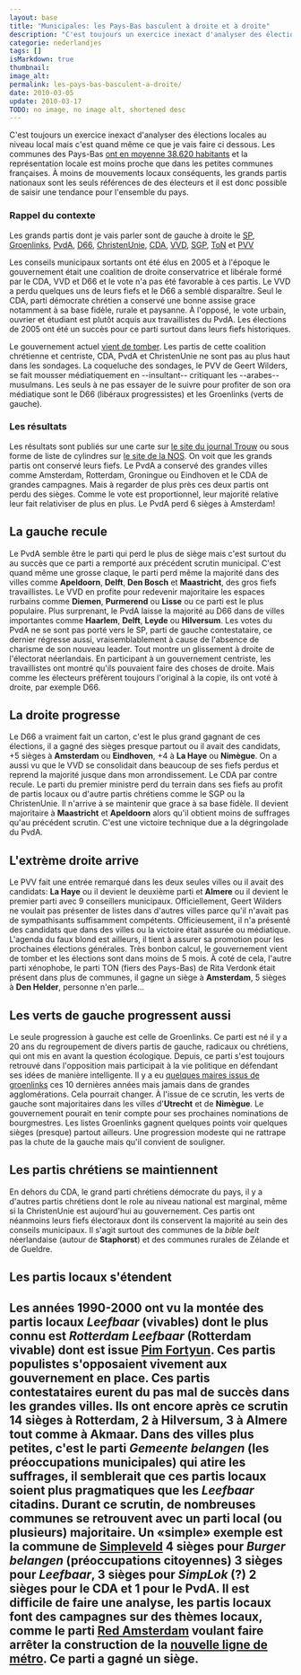 ```yaml
---
layout: base
title: "Municipales: les Pays-Bas basculent à droite et à droite"
description: "C'est toujours un exercice inexact d'analyser des élections locales au niveau local mais c'est quand même ce que je vais faire ci dessous. Les communes des Pa"
categorie: nederlandjes
tags: []
isMarkdown: true
thumbnail: 
image_alt: 
permalink: les-pays-bas-basculent-a-droite/
date: 2010-03-05
update: 2010-03-17
TODO: no image, no image alt, shortened desc
---
```


C'est toujours un exercice inexact d'analyser des élections locales au niveau local mais c'est quand même ce que je vais faire ci dessous. Les communes des Pays-Bas [ont en moyenne 38.620 habitants](/regroupement-de-communes) et la représentation locale est moins proche que dans les petites communes françaises. À moins de mouvements locaux conséquents, les grands partis nationaux sont les seuls références de des électeurs et il est donc possible de saisir une tendance pour l'ensemble du pays.

### Rappel du contexte
Les grands partis dont je vais parler sont de gauche à droite le [SP](http://fr.wikipedia.org/wiki/Parti_socialiste_(Pays-Bas)), [Groenlinks](http://fr.wikipedia.org/wiki/Gauche_verte), [PvdA](http://fr.wikipedia.org/wiki/Parti_travailliste_(Pays-Bas)), [D66](http://fr.wikipedia.org/wiki/Démocrates_66), [ChristenUnie](http://fr.wikipedia.org/wiki/Union_chrétienne), [CDA](http://fr.wikipedia.org/wiki/Appel_démocrate-chrétien), [VVD](http://fr.wikipedia.org/wiki/Parti_populaire_libéral_et_démocrate_(Pays-Bas)), [SGP](http://fr.wikipedia.org/wiki/Staatkundig_Gereformeerde_Partij), [ToN](http://nl.wikipedia.org/wiki/Trots_op_Nederland) et [PVV](http://fr.wikipedia.org/wiki/Parti_pour_la_liberté)

Les conseils municipaux sortants ont été élus en 2005 et à l'époque le gouvernement était une coalition de droite conservatrice et libérale formé par le CDA, VVD et D66 et le vote n'a pas été favorable à ces partis. Le VVD a perdu quelques uns de leurs fiefs et le D66 a semblé disparaître. Seul le CDA, parti démocrate chrétien a conservé une bonne assise grace notamment à sa base fidèle, rurale et paysanne. À l'opposé, le vote urbain, ouvrier et étudiant est plutôt acquis aux travaillistes du PvdA. Les élections de 2005 ont été un succès pour ce parti surtout dans leurs fiefs historiques.

Le gouvernement actuel [vient de tomber](/balkenende-iv-est-tombe). Les partis de cette coalition chrétienne et centriste, CDA, PvdA et ChristenUnie ne sont pas au plus haut dans les sondages. La coqueluche des sondages, le PVV de Geert Wilders,   se fait mousser médiatiquement en --insultant-- critiquant les --arabes-- musulmans. Les seuls à ne pas essayer de le suivre pour profiter de son ora médiatique sont le D66 (libéraux progressistes) et les Groenlinks (verts de gauche). 

### Les résultats
Les résultats sont publiés sur une carte sur [le site du journal Trouw](http://indebuurt.trouw.nl/uitslagen_verkiezingen.html) ou sous forme de liste de cylindres sur [le site de la NOS](http://nos.nl/dossier/133681-nederland-kiest/tab/7/live/). On voit que les grands partis ont conservé leurs fiefs. Le PvdA a conservé des grandes villes comme Amsterdam, Rotterdam, Groningue ou Eindhoven et le CDA de grandes campagnes. Mais à regarder de plus près ces deux partis ont perdu des sièges. Comme le vote est proportionnel, leur majorité relative leur fait relativiser de plus en plus. Le PvdA perd 6 sièges à Amsterdam!

## La gauche recule
Le PvdA semble être le parti qui perd le plus de siège mais c'est surtout du au succès que ce parti a remporté aux précédent scrutin municipal. C'est quand même une grosse claque, le parti perd même la majorité dans des villes comme **Apeldoorn**, **Delft**, **Den Bosch** et **Maastricht**, des gros fiefs travaillistes. Le VVD en profite pour redevenir majoritaire les espaces rurbains comme **Diemen**, **Purmerend** ou **Lisse** ou ce parti est le plus populaire. Plus surprenant, le PvdA laisse la majorité au D66 dans de villes importantes comme **Haarlem**, **Delft**, **Leyde** ou **Hilversum**. Les votes du PvdA ne se sont pas porté vers le SP, parti de gauche contestataire, ce dernier régresse aussi, vraisemblablement à cause de l'absence de charisme de son nouveau leader. Tout montre un glissement à droite de l'électorat néerlandais. En participant à un gouvernement centriste, les travaillistes ont montré qu'ils pouvaient faire des choses de droite. Mais comme les électeurs préfèrent toujours l'original à la copie, ils ont voté à droite, par exemple D66.

## La droite progresse
Le D66 a vraiment fait un carton, c'est le plus grand gagnant de ces élections, il a gagné des sièges presque partout ou il avait des candidats, +5 sièges à **Amsterdam** ou **Eindhoven**, +4 à **La Haye** ou **Nimègue**. On a aussi vu que le VVD se consolidait dans beaucoup de ses fiefs perdus et reprend la majorité jusque dans mon arrondissement. Le CDA par contre recule. Le parti du premier ministre perd du terrain dans ses fiefs au profit de partis locaux ou d'autre partis chrétiens comme le SGP ou la ChristenUnie. Il n'arrive à se maintenir que grace à sa base fidèle. Il devient majoritaire à **Maastricht** et **Apeldoorn** alors qu'il obtient moins de suffrages qu'au précédent scrutin. C'est une victoire technique due a la dégringolade du PvdA.

## L'extrème droite arrive
Le PVV fait une entrée remarqué dans les deux seules villes ou il avait des candidats: **La Haye** ou il devient le deuxième parti et **Almere** ou il devient le premier parti avec 9 conseillers municipaux. Officiellement, Geert Wilders ne voulait pas présenter de listes dans d'autres villes parce qu'il n'avait pas de sympathisants suffisamment compétents. Officieusement, il n'a présenté des candidats que dans des villes ou la victoire était assurée ou médiatique. L'agenda du faux blond est ailleurs, il tient à assurer sa promotion pour les prochaines élections générales. Très bonbon calcul, le gouvernement vient de tomber et les élections sont dans moins de 5 mois. À coté de cela, l'autre parti xénophobe, le parti TON (fiers des Pays-Bas) de Rita Verdonk était présent dans plus de communes, il gagne un siège à **Amsterdam**, 5 sièges à **Den Helder**, personne n'en parle...

## Les verts de gauche progressent aussi
Le seule progression à gauche est celle de Groenlinks. Ce parti est né il y a 20 ans du regroupement de divers partis de gauche, radicaux ou chrétiens, qui ont mis en avant la question écologique. Depuis, ce parti s'est toujours retrouvé dans l'opposition mais participait à la vie politique en défendant ses idées de manière intelligente. Il y a eu [quelques maires issus de groenlinks](http://nl.wikipedia.org/wiki/Lijst_van_burgemeesters_van_GroenLinks) ces 10 dernières années mais jamais dans de grandes agglomérations. Cela pourrait changer. À l'issue de ce scrutin, les verts de gauche sont majoritaires dans les villes d'**Utrecht** et de **Nimègue**. Le gouvernement pourait en tenir compte pour ses prochaines nominations de bourgmestres. Les listes Groenlinks gagnent quelques points voir quelques sièges (presque) partout ailleurs. Une progression modeste qui ne rattrape pas la chute de la gauche mais qu'il convient de souligner.

## Les partis chrétiens se maintiennent
En dehors du CDA, le grand parti chrétiens démocrate du pays, il y a d'autres partis chrétiens dont le role au niveau national est marginal, même si la ChristenUnie est aujourd'hui au gouvernement. Ces partis ont néanmoins leurs fiefs électoraux dont ils conservent la majorité au sein des conseils municipaux. Il s'agit surtout des communes de la *bible belt* néerlandaise (autour de **Staphorst**) et des communes rurales de Zélande et de Gueldre.

## Les partis locaux s'étendent
Les années 1990-2000 ont vu la montée des partis locaux *Leefbaar* (vivables) dont le plus connu est *Rotterdam Leefbaar* (Rotterdam vivable) dont est issue [Pim Fortyun](http://en.wikipedia.org/wiki/Pim_Fortuyn). Ces partis populistes s'opposaient vivement aux gouvernement en place. Ces partis contestataires eurent du pas mal de succès dans les grandes villes. Ils ont encore après ce scrutin 14 sièges à **Rotterdam**, 2 à **Hilversum**, 3 à **Almere** tout comme à **Akmaar**. Dans des villes plus petites, c'est le parti *Gemeente belangen* (les préoccupations municipales) qui atire les suffrages, il semblerait que ces partis locaux soient plus pragmatiques que les *Leefbaar* citadins. Durant ce scrutin, de nombreuses communes se retrouvent avec un parti local (ou plusieurs) majoritaire. Un «simple» exemple est la commune de [Simpleveld](http://en.wikipedia.org/wiki/Simpelveld) 4 sièges pour *Burger belangen* (préoccupations citoyennes) 3 sièges pour *Leefbaar*, 3 sièges pour *SimpLok* (?) 2 sièges pour le CDA et 1 pour le PvdA. Il est difficile de faire une analyse, les partis locaux font des campagnes sur des thèmes locaux, comme le parti [Red Amsterdam](http://www.red-amsterdam.nl/) voulant faire arrêter la construction de la [nouvelle ligne de métro](/la-ligne-du-nord-au-sud). Ce parti a gagné un siège.
---